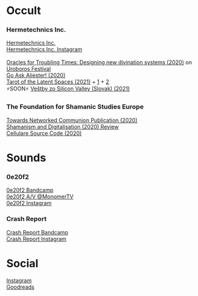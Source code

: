 # Occult

### Hermetechnics Inc.
[Hermetechnics Inc.](https://www.hermetechnics.life/)\
[Hermetechnics Inc. Instagram](https://www.instagram.com/hermetechnics/)\
\
[Oracles for Troubling Times: Designing new divination systems (2020)](https://www.youtube.com/watch?v=KxmAd6ByK40) on [Uroboros Festival](https://uroboros.design/)\
[Go Ask Aliester! (2020)](https://www.instagram.com/p/B_m_QXYHijq/)\
[Tarot of the Latent Spaces (2021)](https://www.instagram.com/p/CIyUQkuHKNC) + [1](https://www.instagram.com/p/CMmtF1vn7lZ/) + [2](https://www.instagram.com/p/CMpbL3sh55W)\
⚡️SOON⚡️ [Veštby zo Silicon Valley (Slovak) (2021)](https://www.facebook.com/events/504827170512030)


### The Foundation for Shamanic Studies Europe
[Towards Networked Communion Publication (2020)](https://issuu.com/fsse/docs/tagungsbuch_2020_en)\
[Shamanism and Digitalisation (2020) Review](https://www.shamanism.eu/review-conference-shamanism-and-digitalisation/)\
[Cellulare Source Code (2020)](https://github.com/hermetechnics/cellulare)


# Sounds

### 0e20f2
[0e20f2 Bandcamp](https://0e20f2.bandcamp.com/releases)\
[0e20f2 A/V @MonomerTV](https://vimeo.com/465105344#t=1400)\
[0e20f2 Instagram](https://www.instagram.com/0e20f2/)

### Crash Report
[Crash Report Bandcamp](https://crashreport.bandcamp.com/releases)\
[Crash Report Instagram](https://www.instagram.com/c.r.a.s.h.report/)


# Social

[Instagram](https://www.instagram.com/cannot_cross_water/)\
[Goodreads](https://www.goodreads.com/user/show/23194428-karin)

